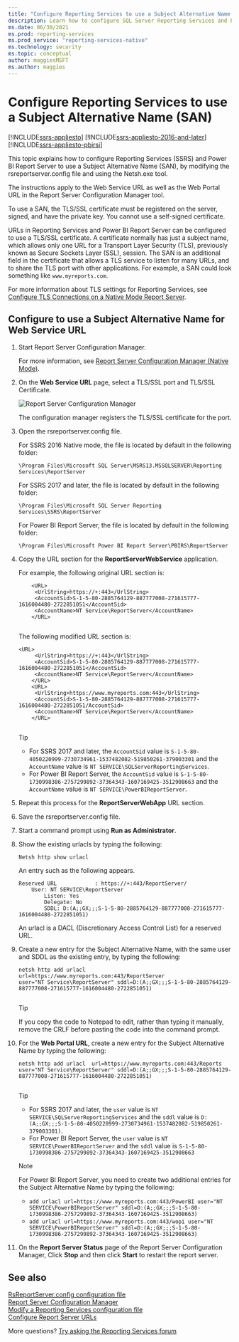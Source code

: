 ```yaml
---
title: "Configure Reporting Services to use a Subject Alternative Name (SAN) | Microsoft Docs"
description: Learn how to configure SQL Server Reporting Services and Power BI Report Server to use a SAN by modifying the rsreportserver.config file and using the Netsh.exe tool.
ms.date: 06/30/2021
ms.prod: reporting-services
ms.prod_service: "reporting-services-native"
ms.technology: security
ms.topic: conceptual
author: maggiesMSFT
ms.author: maggies
---
```

# Configure Reporting Services to use a Subject Alternative Name (SAN)

[!INCLUDE[ssrs-appliesto](../../includes/ssrs-appliesto.md)] [!INCLUDE[ssrs-appliesto-2016-and-later](../../includes/ssrs-appliesto-2016-and-later.md)] [!INCLUDE[ssrs-appliesto-pbirsi](../../includes/ssrs-appliesto-pbirs.md)]

This topic explains how to configure Reporting Services (SSRS) and Power BI Report Server to use a Subject Alternative Name (SAN), by modifying the rsreportserver.config file and using the Netsh.exe tool.

The instructions apply to the Web Service URL as well as the Web Portal URL in the Report Server Configuration Manager tool.

To use a SAN, the TLS/SSL certificate must be registered on the server, signed, and have the private key. You cannot use a self-signed certificate.

URLs in Reporting Services and Power BI Report Server can be configured to use a TLS/SSL certificate. A certificate normally has just a subject name, which allows only one URL for a Transport Layer Security (TLS), previously known as Secure Sockets Layer (SSL), session. The SAN is an additional field in the certificate that allows a TLS service to listen for many URLs, and to share the TLS port with other applications. For example, a SAN could look something like `www.myreports.com`.

For more information about TLS settings for Reporting Services, see [Configure TLS Connections on a Native Mode Report Server](../../reporting-services/security/configure-ssl-connections-on-a-native-mode-report-server.md).  
  
## Configure to use a Subject Alternative Name for Web Service URL
  
1. Start Report Server Configuration Manager.  
  
     For more information, see [Report Server Configuration Manager &#40;Native Mode&#41;](../../reporting-services/install-windows/reporting-services-configuration-manager-native-mode.md).  
  
2. On the **Web Service URL** page, select a TLS/SSL port and TLS/SSL Certificate.  
  
     ![Report Server Configuration Manager](../../reporting-services/report-server-sharepoint/media/reportingservices-configurationmanager.png "Report Server Configuration Manager")  
  
     The configuration manager registers the TLS/SSL certificate for the port.  
  
3. Open the rsreportserver.config file.  
  
     For SSRS 2016 Native mode, the file is located by default in the following folder:  
  
    ```  
    \Program Files\Microsoft SQL Server\MSRS13.MSSQLSERVER\Reporting Services\ReportServer  
    ```  
  
     For SSRS 2017 and later, the file is located by default in the following folder:  
  
    ```  
    \Program Files\Microsoft SQL Server Reporting Services\SSRS\ReportServer  
    ```  
    
     For Power BI Report Server, the file is located by default in the following folder:  
  
    ```  
    \Program Files\Microsoft Power BI Report Server\PBIRS\ReportServer  
    ```  
  
4. Copy the URL section for the **ReportServerWebService** application.
  
     For example, the following original URL section is:  
  
    ```  
        <URL>  
         <UrlString>https://+:443</UrlString>  
         <AccountSid>S-1-5-80-2885764129-887777008-271615777-1616004480-2722851051</AccountSid>  
         <AccountName>NT Service\ReportServer</AccountName>  
        </URL>  
  
    ```  
  
     The following modified URL section is:
  
    ```  
    <URL>  
         <UrlString>https://+:443</UrlString>  
         <AccountSid>S-1-5-80-2885764129-887777008-271615777-1616004480-2722851051</AccountSid>  
         <AccountName>NT Service\ReportServer</AccountName>  
        </URL>  
        <URL>  
         <UrlString>https://www.myreports.com:443</UrlString>  
         <AccountSid>S-1-5-80-2885764129-887777008-271615777-1616004480-2722851051/AccountSid>  
         <AccountName>NT Service\ReportServer</AccountName>  
        </URL>  
  
    ```  
  
    > [!TIP]  
    >  * For SSRS 2017 and later, the `AccountSid` value is `S-1-5-80-4050220999-2730734961-1537482082-519850261-379003301` and the `AccountName` value is `NT SERVICE\SQLServerReportingServices`.
    >  * For Power BI Report Server, the `AccountSid` value is `S-1-5-80-1730998386-2757299892-37364343-1607169425-3512908663` and the `AccountName` value is `NT SERVICE\PowerBIReportServer`.

5. Repeat this process for the **ReportServerWebApp** URL section.
5. Save the rsreportserver.config file.  
  
6. Start a command prompt using **Run as Administrator**.
8. Show the existing urlacls by typing the following:
  
    ```  
    Netsh http show urlacl  
    ```  
  
     An entry such as the following appears.  
  
    ```  
    Reserved URL            : https://+:443/ReportServer/  
        User: NT SERVICE\ReportServer  
            Listen: Yes  
            Delegate: No  
            SDDL: D:(A;;GX;;;S-1-5-80-2885764129-887777008-271615777-1616004480-2722851051)  
    ```  
  
     An urlacl is a DACL (Discretionary Access Control List) for a reserved URL.  
  
9. Create a new entry for the Subject Alternative Name, with the same user and SDDL as the existing entry, by typing the following:  
  
    ```  
    netsh http add urlacl  url=https://www.myreports.com:443/ReportServer    
    user="NT Service\ReportServer" sddl=D:(A;;GX;;;S-1-5-80-2885764129-887777008-271615777-1616004480-2722851051)  
  
    ```  
    > [!TIP]
    > If you copy the code to Notepad to edit, rather than typing it manually, remove the CRLF before pasting the code into the command prompt.

10. For the **Web Portal URL**, create a new entry for the Subject Alternative Name by typing the following:

    ```  
    netsh http add urlacl  url=https://www.myreports.com:443/Reports  
    user="NT Service\ReportServer" sddl=D:(A;;GX;;;S-1-5-80-2885764129-887777008-271615777-1616004480-2722851051)  
  
    ```  
    > [!TIP]  
    >  * For SSRS 2017 and later, the `user` value is `NT SERVICE\SQLServerReportingServices` and the `sddl` value is `D:(A;;GX;;;S-1-5-80-4050220999-2730734961-1537482082-519850261-379003301)`.
    >  * For Power BI Report Server, the `user` value is `NT SERVICE\PowerBIReportServer` and the `sddl` value is `S-1-5-80-1730998386-2757299892-37364343-1607169425-3512908663`

    > [!NOTE]  
    > For Power BI Report Server, you need to create two additional entries for the Subject Alternative Name by typing the following:
    >  * `add urlacl url=https://www.myreports.com:443/PowerBI user="NT SERVICE\PowerBIReportServer" sddl=D:(A;;GX;;;S-1-5-80-1730998386-2757299892-37364343-1607169425-3512908663)`
    >  * `add urlacl url=https://www.myreports.com:443/wopi user="NT SERVICE\PowerBIReportServer" sddl=D:(A;;GX;;;S-1-5-80-1730998386-2757299892-37364343-1607169425-3512908663)`

11. On the **Report Server Status** page of the Report Server Configuration Manager, Click **Stop** and then click **Start** to restart the report server.  
  
## See also

 [RsReportServer.config configuration file](../../reporting-services/report-server/rsreportserver-config-configuration-file.md)   
 [Report Server Configuration Manager](../../reporting-services/install-windows/reporting-services-configuration-manager-native-mode.md)   
 [Modify a Reporting Services configuration file](../../reporting-services/report-server/modify-a-reporting-services-configuration-file-rsreportserver-config.md)   
 [Configure Report Server URLs](../../reporting-services/install-windows/configure-report-server-urls-ssrs-configuration-manager.md)

More questions? [Try asking the Reporting Services forum](/answers/search.html?c=&f=&includeChildren=&q=ssrs+OR+reporting+services&redirect=search%2fsearch&sort=relevance&type=question+OR+idea+OR+kbentry+OR+answer+OR+topic+OR+user)